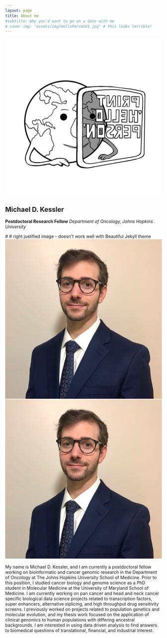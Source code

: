 ```yaml
---
layout: page
title: About me
#subtitle: Why you'd want to go on a date with me
# cover-img: "assets/img/HelloPersonV1.jpg" # this looks terrible!
---
```



![](/assets/img/HelloPersonV1.jpg)


## Michael D. Kessler

**Postdoctoral Research Fellow**
*Department of Oncology, Johns Hopkins University*

#<img style="float: right;" src="/assets/img/FullSizeRender.shortened.png"> # right justified image - doesn't work well with Beautiful Jekyll theme
![](/assets/img/FullSizeRender.shortened.png)

My name is Michael D. Kessler, and I am currently a postdoctoral fellow working on bioinformatic and cancer genomic research in the Department of Oncology at The Johns Hopkins University School of Medicine. Prior to this position, I studied cancer biology and genome science as a PhD student in Molecular Medicine at the University of Maryland School of Medicine. I am currently working on pan cancer and head and neck cancer specific biological data science projects related to transcription factors, super enhancers, alternative slplicing, and high throughput drug sensitivity screens. I previously worked on projects related to population genetics and molecular evolution, and my thesis work focused on the application of clinical genomics to human populations with differing ancestral backgrounds. I am interested in using data driven analysis to find answers to biomedical questions of translational, financial, and industrial interest. 



